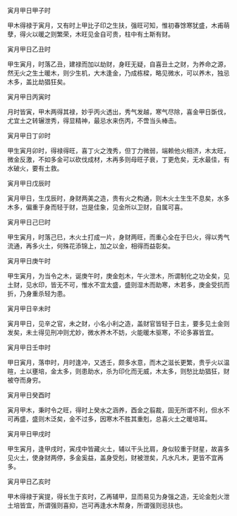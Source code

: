 寅月甲日甲子时

甲木得禄于寅月，又有时上甲比子印之生扶，强旺可知，惟初春馀寒犹盛，木甫萌孽，得火以暖之则繁荣，木旺见金自可贵，柱中有土斯有财。

寅月甲日乙丑时

甲生寅月，时落乙丑，建禄而加以劫财，身旺无疑，自喜丑土之财，为养命之源，然无火之生土暖木，则少生机，大木逢金，乃成栋樑，略见微水，可以养木，独忌木多，盖比劫猖狂矣。

寅月甲日丙寅时

月时皆寅，甲木两得其禄，妙乎丙火透出，秀气发越，寒气尽除，喜金甲日斲伐，尤宜土之转辗泄秀，得显精神，最忌水来伤丙，不啻当头棒击。

寅月甲日丁卯时

甲生寅月卯时，得禄得旺，喜丁火之洩秀，但丁力微弱，端赖他火相济，木太旺，微金反激，不如多金可以砍伐成材，木再多则母旺子衰，丁更危矣，无水最佳，有水破火，要有土救。

寅月甲日戊辰时

寅月甲日，生戊辰时，身财两美之造，贵有火之构通，则木火土生生不息矣，水多木多，偏重于身而轻于财，岂是佳象，见金所以卫财，自属可喜。

寅月甲日己巳时

甲生寅月，时落己巳，木火土打成一片，身财两旺，而重心全在于巳火，得以秀气流通，再多火土，何殊花添锦上，加之以金，相得而益彰矣。

寅月甲日庚午时

甲生寅月，为当令之木，诞庚午时，庚金剋木，午火泄木，所谓制化之功全矣，见土财，见水印，皆无不可，惟水不宜太盛，盛则湿木而助寒，木若多，庚金受抗而折，乃身重杀轻为患。

寅月甲日辛未时

寅月甲日，见辛之官，未之财，小名小利之造，盖财官皆轻于日主，要多见土金则发矣，未土得见刑冲则尤妙，微水养木不妨，火能暖木驱寒，不论多寡皆宜。

寅月甲日壬申时

甲日寅月，落申时，月时逢冲，又透壬，颇多水意，而木之滋长更繁，贵乎火以温暄，土以壅培，金太多，则患助水，杀为印化而无威，木太多，则愁比劫猖狂，财被夺而身穷。

寅月甲日癸酉时

寅月甲木，秉时令之旺，得时上癸水之涵养，酉金之翦裁，固无所谓不利，但水不可再盛，盛则木泛矣，金不过多，因寒木不胜其重剋，总喜火土之暖培耳。

寅月甲日甲戌时

甲生寅月，逢甲戌时，寅戌中皆藏火土，辅以干头比肩，身似较重于财星，故喜多见火土，使身财两停，多金奚益，盖身受剋，财被泄矣，凡水凡木，更皆不宜再多。

寅月甲日乙亥时

甲木得禄于寅提，得长生于亥时，乙再辅甲，显而易见为身强之造，无论金剋火泄土培皆宜，所谓强则喜抑，岂可再逢水木帮身，所谓强则忌扶也。

